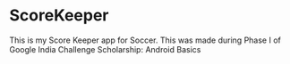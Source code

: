 # ScoreKeeper
This is my Score Keeper app for Soccer.
This was made during Phase I of Google India Challenge Scholarship: Android Basics
